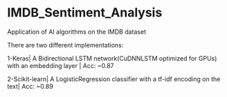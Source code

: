 # IMDB_Sentiment_Analysis
Application of AI algorithms on the IMDB dataset

There are two different implementations:

1-Keras| A Bidirectional LSTM network(CuDNNLSTM optimized for GPUs) with an embedding layer | Acc: ~0.87

2-Scikit-learn| A LogisticRegression classifier with a tf-idf encoding on the text| Acc: ~0.89
